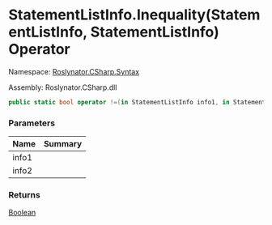 # StatementListInfo\.Inequality\(StatementListInfo, StatementListInfo\) Operator

Namespace: [Roslynator.CSharp.Syntax](../../README.md)

Assembly: Roslynator\.CSharp\.dll

```csharp
public static bool operator !=(in StatementListInfo info1, in StatementListInfo info2)
```

### Parameters

| Name | Summary |
| ---- | ------- |
| info1 | |
| info2 | |

### Returns

[Boolean](https://docs.microsoft.com/en-us/dotnet/api/system.boolean)


